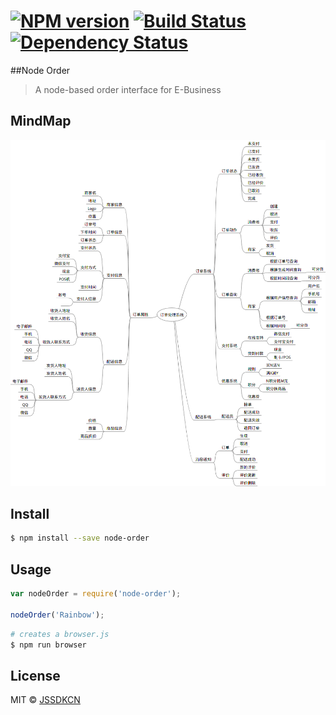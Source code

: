 #  [![NPM version][npm-image]][npm-url] [![Build Status][travis-image]][travis-url] [![Dependency Status][daviddm-image]][daviddm-url]

##Node Order
> A node-based order interface for E-Business

## MindMap

![Map](/assets/order.png)

## Install

```sh
$ npm install --save node-order
```


## Usage

```js
var nodeOrder = require('node-order');

nodeOrder('Rainbow');
```

```sh
# creates a browser.js
$ npm run browser
```


## License

MIT © [JSSDKCN](blog.3gcnbeta.com)


[npm-image]: https://badge.fury.io/js/node-order.svg
[npm-url]: https://npmjs.org/package/node-order
[travis-image]: https://travis-ci.org/JSSDKCN/node-order.svg?branch=master
[travis-url]: https://travis-ci.org/JSSDKCN/node-order
[daviddm-image]: https://david-dm.org/JSSDKCN/node-order.svg?theme=shields.io
[daviddm-url]: https://david-dm.org/JSSDKCN/node-order
